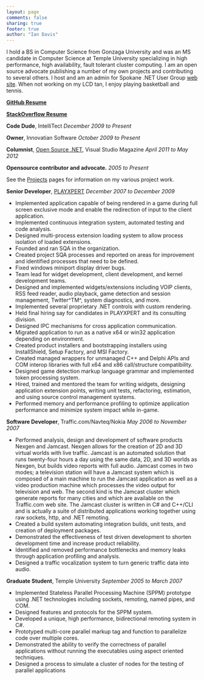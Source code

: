 ```yaml
---
layout: page
comments: false
sharing: true
footer: true
author: "Ian Davis"
---
```

I hold a BS in Computer Science from Gonzaga University and was an MS
candidate in Computer Science at Temple University specializing in high
performance, high availability, fault tolerant cluster computing. I am
an open source advocate publishing a number of my own projects and
contributing to several others. I host and am an admin for Spokane .NET
User Group [web site][]. When not working on my LCD tan, I enjoy playing
basketball and tennis.

**[GitHub Resume][]**

**[StackOverflow Resume][]**

**Code Dude**,
IntelliTect *December 2009 to Present*

**Owner**,
Innovatian Software *October 2009 to Present*

**Columnist**,
[Open Source .NET][], Visual Studio Magazine *April 2011 to May 2012*

**Opensource contributor and advocate.**
*2005 to Present*

See the [Projects][] pages for information on my various project work.

**Senior Developer**, [PLAYXPERT][] *December 2007 to December 2009*

-   Implemented application capable of being rendered in a game during
    full screen exclusive mode and enable the redirection of input to
    the client application.
-   Implemented continuous integration system, automated testing and
    code analysis.
-   Designed multi-process extension loading system to allow process
    isolation of loaded extensions.
-   Founded and ran SQA in the organization.
-   Created project SQA processes and reported on areas for improvement
    and identified processes that need to be defined.
-   Fixed windows miniport display driver bugs.
-   Team lead for widget development, client development, and kernel
    development teams.
-   Designed and implemented widgets/extensions including VOIP clients,
    RSS feed reader, audio playback, game detection and session
    management, Twitter^TM^, system diagnostics, and more.
-   Implemented several proprietary .NET controls with custom rendering.
-   Held final hiring say for candidates in PLAYXPERT and its consulting
    division.
-   Designed IPC mechanisms for cross application communication.
-   Migrated application to run as a native x64 or win32 application
    depending on environment.
-   Created product installers and bootstrapping installers using
    InstallShield, Setup Factory, and MSI Factory.
-   Created managed wrappers for unmanaged C++ and Delphi APIs and COM
    interop libraries with full x64 and x86 call/structure
    compatibility.
-   Designed game detection markup language grammar and implemented
    token processing system.
-   Hired, trained and mentored the team for writing widgets, designing
    application extension points, writing unit tests, refactoring,
    estimation, and using source control management systems.
-   Performed memory and performance profiling to optimize application
    performance and minimize system impact while in-game.

**Software Developer**, Traffic.com/Navteq/Nokia *May 2006 to November
2007*

-   Performed analysis, design and development of software products
    Nexgen and Jamcast. Nexgen allows for the creation of 2D and 3D
    virtual worlds with live traffic. Jamcast is an automated solution
    that runs twenty-four hours a day using the same data, 2D, and 3D
    worlds as Nexgen, but builds video reports with full audio. Jamcast
    comes in two modes; a television station will have a Jamcast system
    which is composed of a main machine to run the Jamcast application
    as well as a video production machine which processes the video
    output for television and web. The second kind is the Jamcast
    cluster which generate reports for many cities and which are
    available on the Traffic.com web site. The Jamcast cluster is
    written in C\# and C++/CLI and is actually a suite of distributed
    applications working together using raw sockets, http, and .NET
    remoting.
-   Created a build system automating integration builds, unit tests,
    and creation of deployment packages.
-   Demonstrated the effectiveness of test driven development to shorten
    development time and increase product reliability.
-   Identified and removed performance bottlenecks and memory leaks
    through application profiling and analysis.
-   Designed a traffic vocalization system to turn generic traffic data
    into audio.

**Graduate Student**, Temple University *September 2005 to March 2007*

-   Implemented Stateless Parallel Processing Machine (SPPM) prototype
    using .NET technologies including sockets, remoting, named pipes,
    and COM.
-   Designed features and protocols for the SPPM system.
-   Developed a unique, high performance, bidirectional remoting system
    in C\#.
-   Prototyped multi-core parallel markup tag and function to
    parallelize code over multiple cores.
-   Demonstrated the ability to verify the correctness of parallel
    applications without running the executables using aspect oriented
    techniques.
-   Designed a process to simulate a cluster of nodes for the testing of
    parallel applications


  [web site]: http://sug.dotnetprogramming.com
  [GitHub Resume]: http://resume.github.com/?idavis
  [StackOverflow Resume]: http://careers.stackoverflow.com/iandavis
  [Open Source .NET]: http://visualstudiomagazine.com/Articles/List/Open-Source-NET.aspx
  [Projects]: ../open-source/
  [PLAYXPERT]: http://www.playxpert.com/

